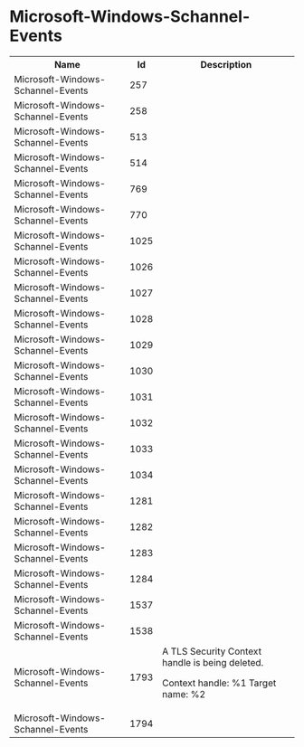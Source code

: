 # Microsoft-Windows-Schannel-Events

<table>
<colgroup><col/><col/><col/></colgroup>
<tr><th>Name</th><th>Id</th><th>Description</th></tr>
<tr><td>Microsoft-Windows-Schannel-Events</td><td>257</td><td></td></tr>
<tr><td>Microsoft-Windows-Schannel-Events</td><td>258</td><td></td></tr>
<tr><td>Microsoft-Windows-Schannel-Events</td><td>513</td><td></td></tr>
<tr><td>Microsoft-Windows-Schannel-Events</td><td>514</td><td></td></tr>
<tr><td>Microsoft-Windows-Schannel-Events</td><td>769</td><td></td></tr>
<tr><td>Microsoft-Windows-Schannel-Events</td><td>770</td><td></td></tr>
<tr><td>Microsoft-Windows-Schannel-Events</td><td>1025</td><td></td></tr>
<tr><td>Microsoft-Windows-Schannel-Events</td><td>1026</td><td></td></tr>
<tr><td>Microsoft-Windows-Schannel-Events</td><td>1027</td><td></td></tr>
<tr><td>Microsoft-Windows-Schannel-Events</td><td>1028</td><td></td></tr>
<tr><td>Microsoft-Windows-Schannel-Events</td><td>1029</td><td></td></tr>
<tr><td>Microsoft-Windows-Schannel-Events</td><td>1030</td><td></td></tr>
<tr><td>Microsoft-Windows-Schannel-Events</td><td>1031</td><td></td></tr>
<tr><td>Microsoft-Windows-Schannel-Events</td><td>1032</td><td></td></tr>
<tr><td>Microsoft-Windows-Schannel-Events</td><td>1033</td><td></td></tr>
<tr><td>Microsoft-Windows-Schannel-Events</td><td>1034</td><td></td></tr>
<tr><td>Microsoft-Windows-Schannel-Events</td><td>1281</td><td></td></tr>
<tr><td>Microsoft-Windows-Schannel-Events</td><td>1282</td><td></td></tr>
<tr><td>Microsoft-Windows-Schannel-Events</td><td>1283</td><td></td></tr>
<tr><td>Microsoft-Windows-Schannel-Events</td><td>1284</td><td></td></tr>
<tr><td>Microsoft-Windows-Schannel-Events</td><td>1537</td><td></td></tr>
<tr><td>Microsoft-Windows-Schannel-Events</td><td>1538</td><td></td></tr>
<tr><td>Microsoft-Windows-Schannel-Events</td><td>1793</td><td>A TLS Security Context handle is being deleted.

   Context handle: %1
   Target name: %2</td></tr>
<tr><td>Microsoft-Windows-Schannel-Events</td><td>1794</td><td></td></tr>
</table>

